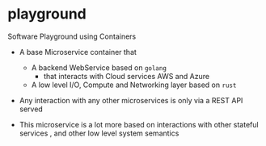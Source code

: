 # playground
Software Playground using Containers 

- A base Microservice container that 
    - A backend WebService based on `golang`
        - that interacts with Cloud services AWS and Azure 
    - A low level I/O, Compute and Networking layer based on `rust`
- Any interaction with any other microservices is only via 
  a REST API served

- This microservice is a lot more based on interactions with other
  stateful services , and other low level system semantics 


